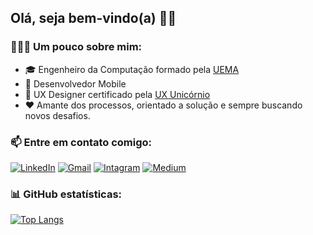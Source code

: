 ## Olá, seja bem-vindo(a) 👋🏼
### 👨🏻‍💻 Um pouco sobre mim: 
- 🎓 Engenheiro da Computação formado pela <a href="https://www.uema.br">UEMA</a>
- 🚀 Desenvolvedor Mobile
- 🚀 UX Designer certificado pela <a href="https://uxunicornio.com.br">UX Unicórnio</a>
- ❤ Amante dos processos, orientado a solução e sempre buscando novos desafios.

### 📫 Entre em contato comigo:
  <a href="https://www.linkedin.com/in/kemberllyrochasilva/"> <img src="https://img.shields.io/badge/LinkedIn-%230A66C2?style=for-the-badge&logo=linkedin&logoColor=white" alt="LinkedIn"></a> 
  <a href="mailto:kemberllyrochasilva@gmail.com"> <img src="https://img.shields.io/badge/Gmail-%23C5221E?style=for-the-badge&logo=gmail&logoColor=white" alt="Gmail"></a> 
  <a href="https://www.instagram.com/kemberllysilva_/"> <img src="https://img.shields.io/badge/instagram-%23FE2973.svg?&style=for-the-badge&logo=instagram&logoColor=white" alt="Intagram"></a>
  <a href="https://kemberllysilva.medium.com"> <img src="https://img.shields.io/badge/medium-%23000000.svg?&style=for-the-badge&logo=medium&logoColor=white" alt="Medium"></a>
  
### 📊 GitHub estatísticas:
[![Top Langs](https://github-readme-stats.vercel.app/api/top-langs/?username=KemberllyKib3&layout=compact&hide_border=true&theme=dark&bg_color=0D1117)](https://github.com/KemberllyKib3/github-readme-stats)<br>
<!--[![Estatísticas](https://github-readme-stats.vercel.app/api?username=KemberllyKib3&include_all_commits=true&hide=issues&count_private=true&show_icons=true&hide_border=true&theme=radical)](https://github.com/KemberllyKib3/github-readme-stats)


<!--
**KemberllyKib3/KemberllyKib3** is a ✨ _special_ ✨ repository because its `README.md` (this file) appears on your GitHub profile.
